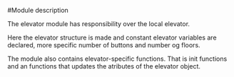 #Module description

The elevator module has responsibility over the local elevator.

Here the elevator structure is made and constant elevator variables are declared, more specific number of buttons and number og floors.

The module also contains elevator-specific functions. That is init functions and an functions that updates the atributes of the elevator object.

